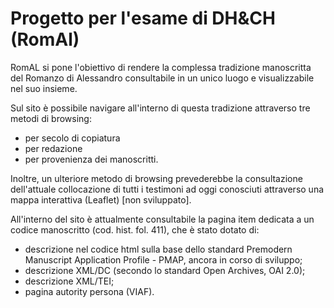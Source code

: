 # Progetto per l'esame di DH&CH (RomAl)

RomAL si pone l'obiettivo di rendere la complessa tradizione manoscritta del Romanzo di Alessandro consultabile in un unico luogo e visualizzabile nel suo insieme. 

Sul sito è possibile navigare all'interno di questa tradizione attraverso tre metodi di browsing: 
- per secolo di copiatura 
- per redazione 
- per provenienza dei manoscritti. 

Inoltre, un ulteriore metodo di browsing prevederebbe la consultazione dell'attuale collocazione di tutti i testimoni ad oggi conosciuti attraverso una mappa interattiva (Leaflet) [non sviluppato].


All'interno del sito è attualmente consultabile la pagina item dedicata a un codice manoscritto (cod. hist. fol. 411), che è stato dotato di:
- descrizione nel codice html sulla base dello standard Premodern Manuscript Application Profile - PMAP, ancora in corso di sviluppo;
- descrizione XML/DC (secondo lo standard Open Archives, OAI 2.0);
- descrizione XML/TEI;
- pagina autority persona (VIAF).


